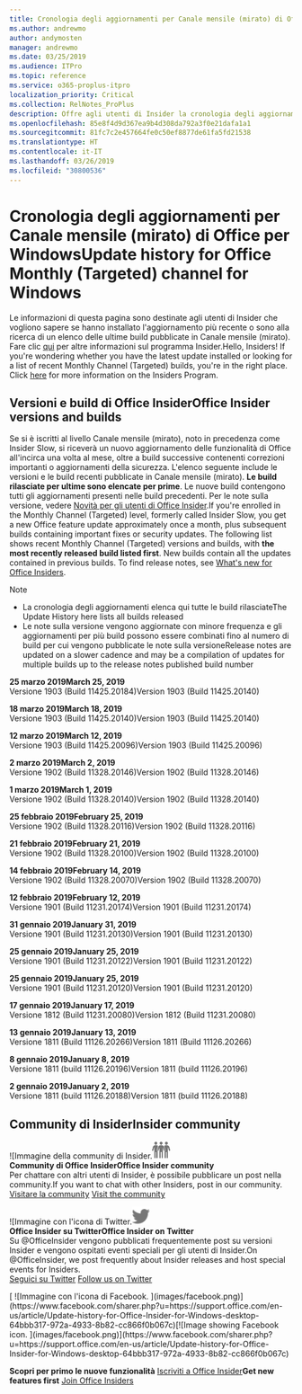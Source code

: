 ```yaml
---
title: Cronologia degli aggiornamenti per Canale mensile (mirato) di Office
ms.author: andrewmo
author: andymosten
manager: andrewmo
ms.date: 03/25/2019
ms.audience: ITPro
ms.topic: reference
ms.service: o365-proplus-itpro
localization_priority: Critical
ms.collection: RelNotes_ProPlus
description: Offre agli utenti di Insider la cronologia degli aggiornamenti relativi alle versioni pubblicate in Canale mensile (mirato) per desktop Windows
ms.openlocfilehash: 85e8f4d9d367ea9b4d308da792a3f0e21dafa1a1
ms.sourcegitcommit: 81fc7c2e457664fe0c50ef8877de61fa5fd21538
ms.translationtype: HT
ms.contentlocale: it-IT
ms.lasthandoff: 03/26/2019
ms.locfileid: "30800536"
---
```

# <a name="update-history-for-office-monthly-targeted-channel-for-windows"></a><span data-ttu-id="0e326-103">Cronologia degli aggiornamenti per Canale mensile (mirato) di Office per Windows</span><span class="sxs-lookup"><span data-stu-id="0e326-103">Update history for Office Monthly (Targeted) channel for Windows</span></span>

<span data-ttu-id="0e326-p101">Le informazioni di questa pagina sono destinate agli utenti di Insider che vogliono sapere se hanno installato l'aggiornamento più recente o sono alla ricerca di un elenco delle ultime build pubblicate in Canale mensile (mirato). Fare clic [qui](https://insider.office.com/) per altre informazioni sul programma Insider.</span><span class="sxs-lookup"><span data-stu-id="0e326-p101">Hello, Insiders! If you're wondering whether you have the latest update installed or looking for a list of recent Monthly Channel (Targeted) builds, you're in the right place. Click [here](https://insider.office.com/) for more information on the Insiders Program.</span></span>

## <a name="office-insider-versions-and-builds"></a><span data-ttu-id="0e326-107">Versioni e build di Office Insider</span><span class="sxs-lookup"><span data-stu-id="0e326-107">Office Insider versions and builds</span></span>

<span data-ttu-id="0e326-p102">Se si è iscritti al livello Canale mensile (mirato), noto in precedenza come Insider Slow, si riceverà un nuovo aggiornamento delle funzionalità di Office all'incirca una volta al mese, oltre a build successive contenenti correzioni importanti o aggiornamenti della sicurezza. L'elenco seguente include le versioni e le build recenti pubblicate in Canale mensile (mirato). **Le build rilasciate per ultime sono elencate per prime**. Le nuove build contengono tutti gli aggiornamenti presenti nelle build precedenti. Per le note sulla versione, vedere [Novità per gli utenti di Office Insider](https://support.office.com/it-IT/article/what-s-new-for-office-insiders-c152d1e2-96ff-4ce9-8c14-e74e13847a24).</span><span class="sxs-lookup"><span data-stu-id="0e326-p102">If you're enrolled in the Monthly Channel (Targeted) level, formerly called Insider Slow, you get a new Office feature update approximately once a month, plus subsequent builds containing important fixes or security updates. The following list shows recent Monthly Channel (Targeted) versions and builds, with **the most recently released build listed first**. New builds contain all the updates contained in previous builds. To find release notes, see [What's new for Office Insiders](https://support.office.com/it-IT/article/what-s-new-for-office-insiders-c152d1e2-96ff-4ce9-8c14-e74e13847a24).</span></span>

> [!NOTE]
> - <span data-ttu-id="0e326-112">La cronologia degli aggiornamenti elenca qui tutte le build rilasciate</span><span class="sxs-lookup"><span data-stu-id="0e326-112">The Update History here lists all builds released</span></span>
> - <span data-ttu-id="0e326-113">Le note sulla versione vengono aggiornate con minore frequenza e gli aggiornamenti per più build possono essere combinati fino al numero di build per cui vengono pubblicate le note sulla versione</span><span class="sxs-lookup"><span data-stu-id="0e326-113">Release notes are updated on a slower cadence and may be a compilation of updates for multiple builds up to the release notes published build number</span></span>

<span data-ttu-id="0e326-114">**25 marzo 2019**</span><span class="sxs-lookup"><span data-stu-id="0e326-114">**March 25, 2019**</span></span><br/> <span data-ttu-id="0e326-115">Versione 1903 (Build 11425.20184)</span><span class="sxs-lookup"><span data-stu-id="0e326-115">Version 1903 (Build 11425.20140)</span></span><br/>

<span data-ttu-id="0e326-116">**18 marzo 2019**</span><span class="sxs-lookup"><span data-stu-id="0e326-116">**March 18, 2019**</span></span><br/> <span data-ttu-id="0e326-117">Versione 1903 (Build 11425.20140)</span><span class="sxs-lookup"><span data-stu-id="0e326-117">Version 1903 (Build 11425.20140)</span></span><br/>

<span data-ttu-id="0e326-118">**12 marzo 2019**</span><span class="sxs-lookup"><span data-stu-id="0e326-118">**March 12, 2019**</span></span><br/> <span data-ttu-id="0e326-119">Versione 1903 (Build 11425.20096)</span><span class="sxs-lookup"><span data-stu-id="0e326-119">Version 1903 (Build 11425.20096)</span></span><br/>

<span data-ttu-id="0e326-120">**2 marzo 2019**</span><span class="sxs-lookup"><span data-stu-id="0e326-120">**March 2, 2019**</span></span><br/> <span data-ttu-id="0e326-121">Versione 1902 (Build 11328.20146)</span><span class="sxs-lookup"><span data-stu-id="0e326-121">Version 1902 (Build 11328.20146)</span></span><br/>

<span data-ttu-id="0e326-122">**1 marzo 2019**</span><span class="sxs-lookup"><span data-stu-id="0e326-122">**March 1, 2019**</span></span><br/> <span data-ttu-id="0e326-123">Versione 1902 (Build 11328.20140)</span><span class="sxs-lookup"><span data-stu-id="0e326-123">Version 1902 (Build 11328.20140)</span></span><br/>

<span data-ttu-id="0e326-124">**25 febbraio 2019**</span><span class="sxs-lookup"><span data-stu-id="0e326-124">**February 25, 2019**</span></span><br/> <span data-ttu-id="0e326-125">Versione 1902 (Build 11328.20116)</span><span class="sxs-lookup"><span data-stu-id="0e326-125">Version 1902 (Build 11328.20116)</span></span><br/>

<span data-ttu-id="0e326-126">**21 febbraio 2019**</span><span class="sxs-lookup"><span data-stu-id="0e326-126">**February 21, 2019**</span></span><br/> <span data-ttu-id="0e326-127">Versione 1902 (Build 11328.20100)</span><span class="sxs-lookup"><span data-stu-id="0e326-127">Version 1902 (Build 11328.20100)</span></span><br/>

<span data-ttu-id="0e326-128">**14 febbraio 2019**</span><span class="sxs-lookup"><span data-stu-id="0e326-128">**February 14, 2019**</span></span><br/> <span data-ttu-id="0e326-129">Versione 1902 (Build 11328.20070)</span><span class="sxs-lookup"><span data-stu-id="0e326-129">Version 1902 (Build 11328.20070)</span></span><br/>

<span data-ttu-id="0e326-130">**12 febbraio 2019**</span><span class="sxs-lookup"><span data-stu-id="0e326-130">**February 12, 2019**</span></span><br/> <span data-ttu-id="0e326-131">Versione 1901 (Build 11231.20174)</span><span class="sxs-lookup"><span data-stu-id="0e326-131">Version 1901 (Build 11231.20174)</span></span><br/>

<span data-ttu-id="0e326-132">**31 gennaio 2019**</span><span class="sxs-lookup"><span data-stu-id="0e326-132">**January 31, 2019**</span></span><br/> <span data-ttu-id="0e326-133">Versione 1901 (Build 11231.20130)</span><span class="sxs-lookup"><span data-stu-id="0e326-133">Version 1901 (Build 11231.20130)</span></span><br/> 

<span data-ttu-id="0e326-134">**25 gennaio 2019**</span><span class="sxs-lookup"><span data-stu-id="0e326-134">**January 25, 2019**</span></span><br/> <span data-ttu-id="0e326-135">Versione 1901 (Build 11231.20122)</span><span class="sxs-lookup"><span data-stu-id="0e326-135">Version 1901 (Build 11231.20122)</span></span><br/> 

<span data-ttu-id="0e326-136">**25 gennaio 2019**</span><span class="sxs-lookup"><span data-stu-id="0e326-136">**January 25, 2019**</span></span><br/> <span data-ttu-id="0e326-137">Versione 1901 (Build 11231.20120)</span><span class="sxs-lookup"><span data-stu-id="0e326-137">Version 1901 (Build 11231.20120)</span></span><br/> 

<span data-ttu-id="0e326-138">**17 gennaio 2019**</span><span class="sxs-lookup"><span data-stu-id="0e326-138">**January 17, 2019**</span></span><br/> <span data-ttu-id="0e326-139">Versione 1812 (Build 11231.20080)</span><span class="sxs-lookup"><span data-stu-id="0e326-139">Version 1812 (Build 11231.20080)</span></span><br/> 

<span data-ttu-id="0e326-140">**13 gennaio 2019**</span><span class="sxs-lookup"><span data-stu-id="0e326-140">**January 13, 2019**</span></span><br/> <span data-ttu-id="0e326-141">Versione 1811 (Build 11126.20266)</span><span class="sxs-lookup"><span data-stu-id="0e326-141">Version 1811 (Build 11126.20266)</span></span><br/>

<span data-ttu-id="0e326-142">**8 gennaio 2019**</span><span class="sxs-lookup"><span data-stu-id="0e326-142">**January 8, 2019**</span></span><br/> <span data-ttu-id="0e326-143">Versione 1811 (build 11126.20196)</span><span class="sxs-lookup"><span data-stu-id="0e326-143">Version 1811 (build 11126.20196)</span></span><br/> 

<span data-ttu-id="0e326-144">**2 gennaio 2019**</span><span class="sxs-lookup"><span data-stu-id="0e326-144">**January 2, 2019**</span></span><br/> <span data-ttu-id="0e326-145">Versione 1811 (build 11126.20188)</span><span class="sxs-lookup"><span data-stu-id="0e326-145">Version 1811 (build 11126.20188)</span></span><br/> 


## <a name="insider-community"></a><span data-ttu-id="0e326-146">Community di Insider</span><span class="sxs-lookup"><span data-stu-id="0e326-146">Insider community</span></span>

<span data-ttu-id="0e326-147">![Immagine della community di Insider.</span><span class="sxs-lookup"><span data-stu-id="0e326-147">![Image showing insider community.</span></span> ](images/insidercommunity.png)<br/>
<span data-ttu-id="0e326-148">**Community di Office Insider**</span><span class="sxs-lookup"><span data-stu-id="0e326-148">**Office Insider community**</span></span><br/> <span data-ttu-id="0e326-149">Per chattare con altri utenti di Insider, è possibile pubblicare un post nella community.</span><span class="sxs-lookup"><span data-stu-id="0e326-149">If you want to chat with other Insiders, post in our community.</span></span><br/><span data-ttu-id="0e326-150"> 
[Visitare la community](https://go.microsoft.com/fwlink/?linkid=843493)</span><span class="sxs-lookup"><span data-stu-id="0e326-150"> 
[Visit the community](https://go.microsoft.com/fwlink/?linkid=843493)</span></span><br/> 

<span data-ttu-id="0e326-151">![Immagine con l'icona di Twitter.</span><span class="sxs-lookup"><span data-stu-id="0e326-151">![Image showing twitter icon.</span></span> ](images/twitter.png)<br/>
<span data-ttu-id="0e326-152">**Office Insider su Twitter**</span><span class="sxs-lookup"><span data-stu-id="0e326-152">**Office Insider on Twitter**</span></span><br/> <span data-ttu-id="0e326-153">Su @OfficeInsider vengono pubblicati frequentemente post su versioni Insider e vengono ospitati eventi speciali per gli utenti di Insider.</span><span class="sxs-lookup"><span data-stu-id="0e326-153">On @OfficeInsider, we post frequently about Insider releases and host special events for Insiders.</span></span><br/><span data-ttu-id="0e326-154"> 
[Seguici su Twitter](https://go.microsoft.com/fwlink/?linkid=717717)</span><span class="sxs-lookup"><span data-stu-id="0e326-154"> 
[Follow us on Twitter](https://go.microsoft.com/fwlink/?linkid=717717)</span></span><br/> 

<span data-ttu-id="0e326-155">
  [
  ![Immagine con l'icona di Facebook. ](images/facebook.png)](https://www.facebook.com/sharer.php?u=https://support.office.com/en-us/article/Update-history-for-Office-Insider-for-Windows-desktop-64bbb317-972a-4933-8b82-cc866f0b067c)</span><span class="sxs-lookup"><span data-stu-id="0e326-155">[![Image showing Facebook icon. ](images/facebook.png)](https://www.facebook.com/sharer.php?u=https://support.office.com/en-us/article/Update-history-for-Office-Insider-for-Windows-desktop-64bbb317-972a-4933-8b82-cc866f0b067c)</span></span>       


<span data-ttu-id="0e326-156">**Scopri per primo le nuove funzionalità**
[Iscriviti a Office Insider](https://insider.office.com/)</span><span class="sxs-lookup"><span data-stu-id="0e326-156">**Get new features first**
[Join Office Insiders](https://insider.office.com/)</span></span>